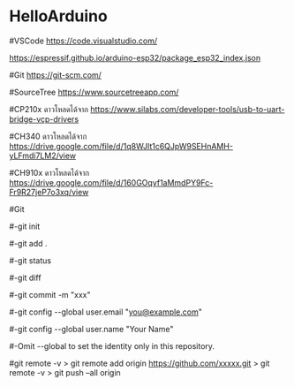 # HelloArduino

#VSCode https://code.visualstudio.com/

https://espressif.github.io/arduino-esp32/package_esp32_index.json

#Git https://git-scm.com/

#SourceTree https://www.sourcetreeapp.com/

#CP210x ดาวโหลดได้จาก https://www.silabs.com/developer-tools/usb-to-uart-bridge-vcp-drivers

#CH340 ดาวโหลดได้จาก https://drive.google.com/file/d/1q8WJlt1c6QJpW9SEHnAMH-yLFmdi7LM2/view

#CH910x ดาวโหลดได้จาก https://drive.google.com/file/d/160GOqyf1aMmdPY9Fc-Fr9R27jeP7o3xq/view

#Git

#-git init

#-git add .

#-git status

#-git diff

#-git commit -m "xxx"



#-git config --global user.email "you@example.com"

#-git config --global user.name "Your Name"

#-Omit --global to set the identity only in this repository.


#git remote -v > git remote add origin https://github.com/xxxxx.git > git remote -v > git push –all origin
